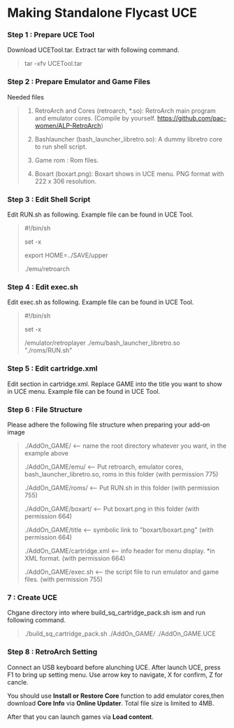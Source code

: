# Making Standalone Flycast UCE

### Step 1 : Prepare UCE Tool

Download UCETool.tar. Extract tar with following command.
> tar -xfv UCETool.tar

### Step 2 : Prepare Emulator and Game Files

Needed files
> 1. RetroArch and Cores (retroarch, *.so): RetroArch main program and emulator cores. (Compile by yourself. https://github.com/pac-women/ALP-RetroArch)
> 
> 2. Bashlauncher (bash_launcher_libretro.so): A dummy libretro core to run shell script.
> 
> 3. Game rom  : Rom files.
> 
> 4. Boxart (boxart.png): Boxart shows in UCE menu. PNG format with 222 x 306 resolution.

### Step 3 : Edit Shell Script

Edit RUN.sh as following. Example file can be found in UCE Tool.

> #!/bin/sh
> 
> set -x
> 
> export HOME=../SAVE/upper
> 
> ./emu/retroarch


### Step 4 : Edit exec.sh

Edit exec.sh as following. Example file can be found in UCE Tool.

> #!/bin/sh
> 
> set -x
> 
> /emulator/retroplayer ./emu/bash_launcher_libretro.so "./roms/RUN.sh"

### Step 5 : Edit cartridge.xml

Edit **<title>GAME</title>** section in cartridge.xml. Replace GAME into the title you want to show in UCE menu. Example file can be found in UCE Tool.

### Step 6 : File Structure

Please adhere the following file structure when preparing your add-on image

> ./AddOn_GAME/          		 <-- name the root directory whatever you want, in the example above
> 
> ./AddOn_GAME/emu/   		 <-- Put retroarch, emulator cores, bash_launcher_libretro.so, roms in this folder (with permission 775)
> 
> ./AddOn_GAME/roms/   		 <-- Put RUN.sh in this folder (with permission 755)
> 
> ./AddOn_GAME/boxart/   		 <-- Put boxart.png in this folder (with permission 664)
> 
> ./AddOn_GAME/title      	 <-- symbolic link to "boxart/boxart.png" (with permission 664)
> 
> ./AddOn_GAME/cartridge.xml 	 <-- info header for menu display. *in XML format. (with permission 664)
> 
> ./AddOn_GAME/exec.sh       	 <-- the script file to run emulator and game files. (with permission 755)

###  7 : Create UCE

Chgane directory into where build_sq_cartridge_pack.sh ism and run following command.

> ./build_sq_cartridge_pack.sh ./AddOn_GAME/ ./AddOn_GAME.UCE

### Step 8 : RetroArch Setting

Connect an USB keyboard before alunching UCE.
After launch UCE, press F1 to bring up setting menu. Use arrow key to navigate, X for confirm, Z for cancle.

You should use **Install or Restore Core** function to add emulator cores,then download **Core Info** via **Online Updater**. Total file size is limited to 4MB.

After that you can launch games via **Load content**.
